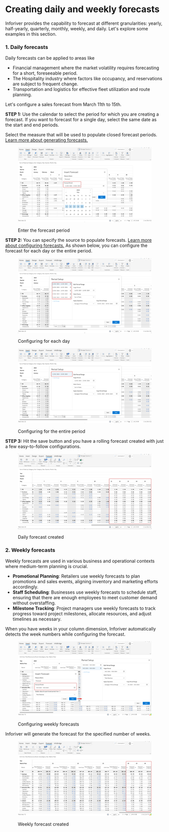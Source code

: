 # Creating daily and weekly forecasts

Inforiver provides the capability to forecast at different granularities: yearly, half-yearly, quarterly, monthly, weekly, and daily. Let's explore some examples in this section.

### 1. Daily forecasts

Daily forecasts can be applied to areas like &#x20;

* Financial management where the market volatility requires forecasting for a short, foreseeable period.&#x20;
* The Hospitality industry where factors like occupancy, and reservations are subject to frequent change. &#x20;
* Transportation and logistics for effective fleet utilization and route planning.

Let's configure a sales forecast from March 11th to 15th.

**STEP 1:** Use the calendar to select the period for which you are creating a forecast. If you want to forecast for a single day, select the same date as the start and end periods.&#x20;

Select the measure that will be used to populate closed forecast periods. [Learn more about generating forecasts.](../../forecasting.md#id-1.-generating-a-forecast)

<figure><img src="../../../../.gitbook/assets/image.png" alt=""><figcaption><p>Enter the forecast period</p></figcaption></figure>

**STEP 2:**  You can specify the source to populate forecasts. [Learn more about configuring forecasts.](../../forecasting.md#id-2.-configuring-the-forecast) As shown below, you can configure the forecast for each day or the entire period.

<div>

<figure><img src="../../../../.gitbook/assets/image (1).png" alt=""><figcaption><p>Configuring for each day</p></figcaption></figure>

 

<figure><img src="../../../../.gitbook/assets/FC config.png" alt=""><figcaption><p>Configuring for the entire period</p></figcaption></figure>

</div>

**STEP 3:** Hit the save button and you have a rolling forecast created with just a few easy-to-follow configurations.

<figure><img src="../../../../.gitbook/assets/image (2).png" alt=""><figcaption><p>Daily forecast created</p></figcaption></figure>

### 2. Weekly forecasts

Weekly forecasts are used in various business and operational contexts where medium-term planning is crucial.

* **Promotional Planning**: Retailers use weekly forecasts to plan promotions and sales events, aligning inventory and marketing efforts accordingly.
* **Staff Scheduling**: Businesses use weekly forecasts to schedule staff, ensuring that there are enough employees to meet customer demand without overstaffing.
* **Milestone Tracking**: Project managers use weekly forecasts to track progress toward project milestones, allocate resources, and adjust timelines as necessary.

When you have weeks in your column dimension, Inforiver automatically detects the week numbers while configuring the forecast.

<figure><img src="../../../../.gitbook/assets/5.3. Weekly forecast.png" alt=""><figcaption><p>Configuring weekly forecasts</p></figcaption></figure>

Inforiver will generate the forecast for the specified number of weeks.

<figure><img src="../../../../.gitbook/assets/5.4. Weekly forecast generated.png" alt=""><figcaption><p>Weekly forecast created</p></figcaption></figure>
